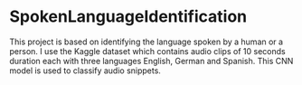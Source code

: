# SpokenLanguageIdentification
This project is based on identifying the language spoken by a human or a person. I use the Kaggle dataset which contains audio clips of 10 seconds duration each with three languages English, German and Spanish. This CNN model is used to classify audio snippets.
